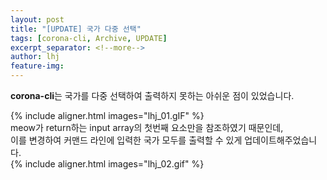 ```yaml
---
layout: post
title: "[UPDATE] 국가 다중 선택"
tags: [corona-cli, Archive, UPDATE]
excerpt_separator: <!--more-->
author: lhj
feature-img: 
---
```


**corona-cli**는 국가를 다중 선택하여 출력하지 못하는 아쉬운 점이 있었습니다.  

<!--more-->

{% include aligner.html images="lhj_01.gIF" %}  
meow가 return하는 input array의 첫번째 요소만을 참조하였기 때문인데,  
이를 변경하여 커맨드 라인에 입력한 국가 모두를 출력할 수 있게 업데이트해주었습니다.  
{% include aligner.html images="lhj_02.gif" %}  